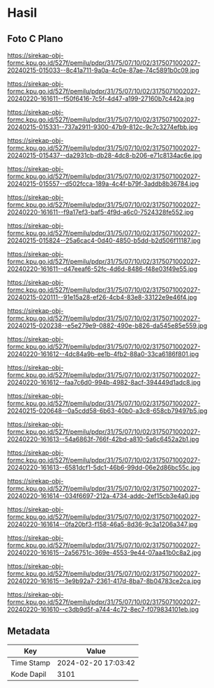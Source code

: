 # Hasil

## Foto C Plano

https://sirekap-obj-formc.kpu.go.id/527f/pemilu/pdpr/31/75/07/10/02/3175071002027-20240215-015033--8c41a711-9a0a-4c0e-87ae-74c5891b0c09.jpg

https://sirekap-obj-formc.kpu.go.id/527f/pemilu/pdpr/31/75/07/10/02/3175071002027-20240220-161611--f50f6416-7c5f-4d47-a199-27160b7c442a.jpg

https://sirekap-obj-formc.kpu.go.id/527f/pemilu/pdpr/31/75/07/10/02/3175071002027-20240215-015331--737a2911-9300-47b9-812c-9c7c3274efbb.jpg

https://sirekap-obj-formc.kpu.go.id/527f/pemilu/pdpr/31/75/07/10/02/3175071002027-20240215-015437--da2931cb-db28-4dc8-b206-e71c8134ac6e.jpg

https://sirekap-obj-formc.kpu.go.id/527f/pemilu/pdpr/31/75/07/10/02/3175071002027-20240215-015557--d502fcca-189a-4c4f-b79f-3addb8b36784.jpg

https://sirekap-obj-formc.kpu.go.id/527f/pemilu/pdpr/31/75/07/10/02/3175071002027-20240220-161611--f9a17ef3-baf5-4f9d-a6c0-7524328fe552.jpg

https://sirekap-obj-formc.kpu.go.id/527f/pemilu/pdpr/31/75/07/10/02/3175071002027-20240215-015824--25a6cac4-0d40-4850-b5dd-b2d506f11187.jpg

https://sirekap-obj-formc.kpu.go.id/527f/pemilu/pdpr/31/75/07/10/02/3175071002027-20240220-161611--d47eeaf6-52fc-4d6d-8486-f48e03f49e55.jpg

https://sirekap-obj-formc.kpu.go.id/527f/pemilu/pdpr/31/75/07/10/02/3175071002027-20240215-020111--91e15a28-ef26-4cb4-83e8-33122e9e46f4.jpg

https://sirekap-obj-formc.kpu.go.id/527f/pemilu/pdpr/31/75/07/10/02/3175071002027-20240215-020238--e5e279e9-0882-490e-b826-da545e85e559.jpg

https://sirekap-obj-formc.kpu.go.id/527f/pemilu/pdpr/31/75/07/10/02/3175071002027-20240220-161612--4dc84a9b-ee1b-4fb2-88a0-33ca6186f801.jpg

https://sirekap-obj-formc.kpu.go.id/527f/pemilu/pdpr/31/75/07/10/02/3175071002027-20240220-161612--faa7c6d0-994b-4982-8acf-394449d1adc8.jpg

https://sirekap-obj-formc.kpu.go.id/527f/pemilu/pdpr/31/75/07/10/02/3175071002027-20240215-020648--0a5cdd58-6b63-40b0-a3c8-658cb79497b5.jpg

https://sirekap-obj-formc.kpu.go.id/527f/pemilu/pdpr/31/75/07/10/02/3175071002027-20240220-161613--54a6863f-766f-42bd-a810-5a6c6452a2b1.jpg

https://sirekap-obj-formc.kpu.go.id/527f/pemilu/pdpr/31/75/07/10/02/3175071002027-20240220-161613--6581dcf1-5dc1-46b6-99dd-06e2d86bc55c.jpg

https://sirekap-obj-formc.kpu.go.id/527f/pemilu/pdpr/31/75/07/10/02/3175071002027-20240220-161614--034f6697-212a-4734-addc-2ef15cb3e4a0.jpg

https://sirekap-obj-formc.kpu.go.id/527f/pemilu/pdpr/31/75/07/10/02/3175071002027-20240220-161614--0fa20bf3-f158-46a5-8d36-9c3a1206a347.jpg

https://sirekap-obj-formc.kpu.go.id/527f/pemilu/pdpr/31/75/07/10/02/3175071002027-20240220-161615--2a56751c-369e-4553-9e44-07aa41b0c8a2.jpg

https://sirekap-obj-formc.kpu.go.id/527f/pemilu/pdpr/31/75/07/10/02/3175071002027-20240220-161615--3e9b92a7-2361-417d-8ba7-8b04783ce2ca.jpg

https://sirekap-obj-formc.kpu.go.id/527f/pemilu/pdpr/31/75/07/10/02/3175071002027-20240220-161610--c3db9d5f-a744-4c72-8ec7-f079834101eb.jpg


## Metadata

| Key        | Value               |
| ---------- | ------------------- |
| Time Stamp | 2024-02-20 17:03:42 |
| Kode Dapil | 3101                |



